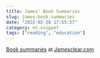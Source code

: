 ```yaml
---
title: James' Book Summaries
slug: james-book-summaries
date: "2022-02-28 17:55:37"
category: nt.snippet
tags: ["reading", "education"]
---
```


[Book summaries](https://jamesclear.com/book-summaries) at [Jamesclear.com](https://jamesclear.com)
